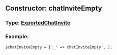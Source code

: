 ## Constructor: chatInviteEmpty  




### Type: [ExportedChatInvite](../types/ExportedChatInvite.md)


### Example:

```
$chatInviteEmpty = ['_' => chatInviteEmpty', ];
```